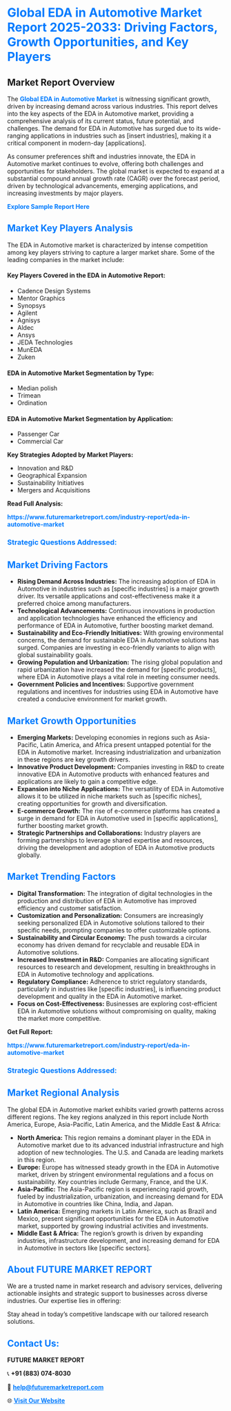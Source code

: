 <h1 style="color: #007BFF;">Global EDA in Automotive Market Report 2025-2033: Driving Factors, Growth Opportunities, and Key Players</h1>

<section id="overview">
<h2>Market Report Overview</h2>
<p>The <a href="https://www.futuremarketreport.com/industry-report/eda-in-automotive-market" style="color: #007BFF; text-decoration: none;"><strong>Global EDA in Automotive Market</strong></a> is witnessing significant growth, driven by increasing demand across various industries. This report delves into the key aspects of the EDA in Automotive market, providing a comprehensive analysis of its current status, future potential, and challenges. The demand for EDA in Automotive has surged due to its wide-ranging applications in industries such as [insert industries], making it a critical component in modern-day [applications].</p>
<p>As consumer preferences shift and industries innovate, the EDA in Automotive market continues to evolve, offering both challenges and opportunities for stakeholders. The global market is expected to expand at a substantial compound annual growth rate (CAGR) over the forecast period, driven by technological advancements, emerging applications, and increasing investments by major players.</p>
</section>

<section id="overview">
<p><a href="https://www.futuremarketreport.com/request-sample/reportId=56872" style="color: #007BFF; text-decoration: none;"><strong>Explore Sample Report Here</strong></a></p>
</section>

<section id="key-players">
<h2 style="color: #007BFF;">Market Key Players Analysis</h2>
<p>The EDA in Automotive market is characterized by intense competition among key players striving to capture a larger market share. Some of the leading companies in the market include:</p>
<h4>Key Players Covered in the EDA in Automotive Report:</h4>
<ul><li>Cadence Design Systems</li><li>Mentor Graphics</li><li>Synopsys</li><li>Agilent</li><li>Agnisys</li><li>Aldec</li><li>Ansys</li><li>JEDA Technologies</li><li>MunEDA</li><li>Zuken</li></ul>
<h4>EDA in Automotive Market Segmentation by Type:</h4>
<ul><li>Median polish</li><li>Trimean</li><li>Ordination</li></ul>

<h4>EDA in Automotive Market Segmentation by Application:</h4>
<ul><li>Passenger Car</li><li>Commercial Car</li></ul>
<p><strong>Key Strategies Adopted by Market Players:</strong></p>
<ul>
<li>Innovation and R&D</li>
<li>Geographical Expansion</li>
<li>Sustainability Initiatives</li>
<li>Mergers and Acquisitions</li>
</ul>
</section>

<section>
<p><strong>Read Full Analysis: </strong></p><a href="https://www.futuremarketreport.com/industry-report/eda-in-automotive-market" style="color: #007BFF; text-decoration: none;"><strong>https://www.futuremarketreport.com/industry-report/eda-in-automotive-market</strong></a>
<h3 style="color: #007BFF;">Strategic Questions Addressed:</h3>
</section>

<section id="driving-factors">
<h2 style="color: #007BFF;">Market Driving Factors</h2>
<ul>
<li><strong>Rising Demand Across Industries:</strong> The increasing adoption of EDA in Automotive in industries such as [specific industries] is a major growth driver. Its versatile applications and cost-effectiveness make it a preferred choice among manufacturers.</li>
<li><strong>Technological Advancements:</strong> Continuous innovations in production and application technologies have enhanced the efficiency and performance of EDA in Automotive, further boosting market demand.</li>
<li><strong>Sustainability and Eco-Friendly Initiatives:</strong> With growing environmental concerns, the demand for sustainable EDA in Automotive solutions has surged. Companies are investing in eco-friendly variants to align with global sustainability goals.</li>
<li><strong>Growing Population and Urbanization:</strong> The rising global population and rapid urbanization have increased the demand for [specific products], where EDA in Automotive plays a vital role in meeting consumer needs.</li>
<li><strong>Government Policies and Incentives:</strong> Supportive government regulations and incentives for industries using EDA in Automotive have created a conducive environment for market growth.</li>
</ul>
</section>

<section id="growth-opportunities">
<h2 style="color: #007BFF;">Market Growth Opportunities</h2>
<ul>
<li><strong>Emerging Markets:</strong> Developing economies in regions such as Asia-Pacific, Latin America, and Africa present untapped potential for the EDA in Automotive market. Increasing industrialization and urbanization in these regions are key growth drivers.</li>
<li><strong>Innovative Product Development:</strong> Companies investing in R&D to create innovative EDA in Automotive products with enhanced features and applications are likely to gain a competitive edge.</li>
<li><strong>Expansion into Niche Applications:</strong> The versatility of EDA in Automotive allows it to be utilized in niche markets such as [specific niches], creating opportunities for growth and diversification.</li>
<li><strong>E-commerce Growth:</strong> The rise of e-commerce platforms has created a surge in demand for EDA in Automotive used in [specific applications], further boosting market growth.</li>
<li><strong>Strategic Partnerships and Collaborations:</strong> Industry players are forming partnerships to leverage shared expertise and resources, driving the development and adoption of EDA in Automotive products globally.</li>
</ul>
</section>

<section id="trending-factors">
<h2 style="color: #007BFF;">Market Trending Factors</h2>
<ul>
<li><strong>Digital Transformation:</strong> The integration of digital technologies in the production and distribution of EDA in Automotive has improved efficiency and customer satisfaction.</li>
<li><strong>Customization and Personalization:</strong> Consumers are increasingly seeking personalized EDA in Automotive solutions tailored to their specific needs, prompting companies to offer customizable options.</li>
<li><strong>Sustainability and Circular Economy:</strong> The push towards a circular economy has driven demand for recyclable and reusable EDA in Automotive solutions.</li>
<li><strong>Increased Investment in R&D:</strong> Companies are allocating significant resources to research and development, resulting in breakthroughs in EDA in Automotive technology and applications.</li>
<li><strong>Regulatory Compliance:</strong> Adherence to strict regulatory standards, particularly in industries like [specific industries], is influencing product development and quality in the EDA in Automotive market.</li>
<li><strong>Focus on Cost-Effectiveness:</strong> Businesses are exploring cost-efficient EDA in Automotive solutions without compromising on quality, making the market more competitive.</li>
</ul>
</section>

<section>
<p><strong>Get Full Report: </strong></p><a href="https://www.futuremarketreport.com/industry-report/eda-in-automotive-market" style="color: #007BFF; text-decoration: none;"><strong>https://www.futuremarketreport.com/industry-report/eda-in-automotive-market</strong></a>
<h3 style="color: #007BFF;">Strategic Questions Addressed:</h3>
</section>


<section id="regional-analysis">
<h2 style="color: #007BFF;">Market Regional Analysis</h2>
<p>The global EDA in Automotive market exhibits varied growth patterns across different regions. The key regions analyzed in this report include North America, Europe, Asia-Pacific, Latin America, and the Middle East & Africa:</p>
<ul>
<li><strong>North America:</strong> This region remains a dominant player in the EDA in Automotive market due to its advanced industrial infrastructure and high adoption of new technologies. The U.S. and Canada are leading markets in this region.</li>
<li><strong>Europe:</strong> Europe has witnessed steady growth in the EDA in Automotive market, driven by stringent environmental regulations and a focus on sustainability. Key countries include Germany, France, and the U.K.</li>
<li><strong>Asia-Pacific:</strong> The Asia-Pacific region is experiencing rapid growth, fueled by industrialization, urbanization, and increasing demand for EDA in Automotive in countries like China, India, and Japan.</li>
<li><strong>Latin America:</strong> Emerging markets in Latin America, such as Brazil and Mexico, present significant opportunities for the EDA in Automotive market, supported by growing industrial activities and investments.</li>
<li><strong>Middle East & Africa:</strong> The region’s growth is driven by expanding industries, infrastructure development, and increasing demand for EDA in Automotive in sectors like [specific sectors].</li>
</ul>
</section>

<footer>
<h2 style="color: #007BFF;">About FUTURE MARKET REPORT</h2>
<p>We are a trusted name in market research and advisory services, delivering actionable insights and strategic support to businesses across diverse industries. Our expertise lies in offering:</p>

<p>Stay ahead in today’s competitive landscape with our tailored research solutions.</p>

<h2 style="color: #007BFF;">Contact Us:</h2>
<p><strong>FUTURE MARKET REPORT</strong></p>
<p>📞 <strong>+91 (883) 074-8030</strong></p>
<p>📧 <strong><a href="mailto:help@futuremarketreport.com" style="color: #007BFF;">help@futuremarketreport.com</a></strong></p>
<p>🌐 <strong><a href="https://www.futuremarketreport.com/" style="color: #007BFF;">Visit Our Website</a></strong></p>
</footer>